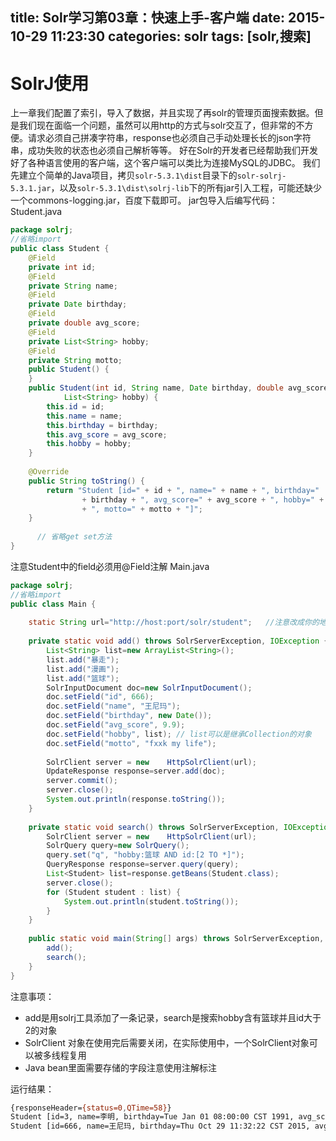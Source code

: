title: Solr学习第03章：快速上手-客户端
date: 2015-10-29 11:23:30
categories: solr
tags: [solr,搜索]
---
# SolrJ使用
上一章我们配置了索引，导入了数据，并且实现了再solr的管理页面搜索数据。但是我们现在面临一个问题，虽然可以用http的方式与solr交互了，但非常的不方便。请求必须自己拼凑字符串，response也必须自己手动处理长长的json字符串，成功失败的状态也必须自己解析等等。
好在Solr的开发者已经帮助我们开发好了各种语言使用的客户端，这个客户端可以类比为连接MySQL的JDBC。
我们先建立个简单的Java项目，拷贝`solr-5.3.1\dist`目录下的`solr-solrj-5.3.1.jar`，以及`solr-5.3.1\dist\solrj-lib`下的所有jar引入工程，可能还缺少一个commons-logging.jar，百度下载即可。
jar包导入后编写代码：
Student.java
```java
package solrj;
//省略import
public class Student {
    @Field
    private int id;
    @Field
    private String name;
    @Field
    private Date birthday;
    @Field
    private double avg_score;
    @Field
    private List<String> hobby;
    @Field
    private String motto;
    public Student() {
    }
    public Student(int id, String name, Date birthday, double avg_score,
            List<String> hobby) {
        this.id = id;
        this.name = name;
        this.birthday = birthday;
        this.avg_score = avg_score;
        this.hobby = hobby;
    }
    
    @Override
    public String toString() {
        return "Student [id=" + id + ", name=" + name + ", birthday="
                + birthday + ", avg_score=" + avg_score + ", hobby=" + hobby
                + ", motto=" + motto + "]";
    }
    
      // 省略get set方法
}
```
注意Student中的field必须用@Field注解
Main.java
```java
package solrj;
//省略import
public class Main {
    
    static String url="http://host:port/solr/student";   //注意改成你的地址
    
    private static void add() throws SolrServerException, IOException {
        List<String> list=new ArrayList<String>();
        list.add("暴走");
        list.add("漫画");
        list.add("篮球");
        SolrInputDocument doc=new SolrInputDocument();
        doc.setField("id", 666);
        doc.setField("name", "王尼玛");
        doc.setField("birthday", new Date());
        doc.setField("avg_score", 9.9);
        doc.setField("hobby", list); // list可以是继承Collection的对象
        doc.setField("motto", "fxxk my life");
        
        SolrClient server = new    HttpSolrClient(url);
        UpdateResponse response=server.add(doc);
        server.commit();
        server.close();
        System.out.println(response.toString());
    }
    
    private static void search() throws SolrServerException, IOException {
        SolrClient server = new    HttpSolrClient(url);
        SolrQuery query=new SolrQuery();
        query.set("q", "hobby:篮球 AND id:[2 TO *]");
        QueryResponse response=server.query(query);
        List<Student> list=response.getBeans(Student.class);
        server.close();
        for (Student student : list) {
            System.out.println(student.toString());
        }
    }
    
    public static void main(String[] args) throws SolrServerException, IOException {
        add();
        search();
    }
}
```
注意事项：
+ add是用solrj工具添加了一条记录，search是搜索hobby含有篮球并且id大于2的对象
+ SolrClient 对象在使用完后需要关闭，在实际使用中，一个SolrClient对象可以被多线程复用
+ Java bean里面需要存储的字段注意使用注解标注

运行结果：
```bash
{responseHeader={status=0,QTime=58}}
Student [id=3, name=李明, birthday=Tue Jan 01 08:00:00 CST 1991, avg_score=111.0, hobby=[篮球, 看电影, 夜跑], motto=null]
Student [id=666, name=王尼玛, birthday=Thu Oct 29 11:32:22 CST 2015, avg_score=9.9, hobby=[暴走, 漫画, 篮球], motto=fxxk my life]  
```